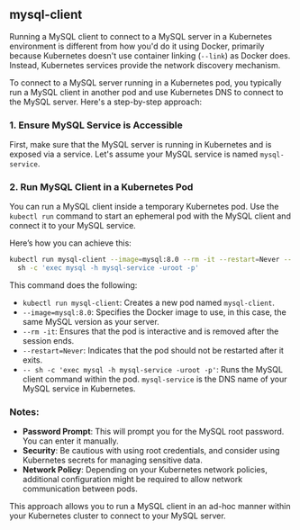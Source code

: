 ## mysql-client

Running a MySQL client to connect to a MySQL server in a Kubernetes environment is different from how you'd do it using Docker, primarily because Kubernetes doesn't use container linking (`--link`) as Docker does. Instead, Kubernetes services provide the network discovery mechanism.

To connect to a MySQL server running in a Kubernetes pod, you typically run a MySQL client in another pod and use Kubernetes DNS to connect to the MySQL server. Here's a step-by-step approach:

### 1. Ensure MySQL Service is Accessible

First, make sure that the MySQL server is running in Kubernetes and is exposed via a service. Let's assume your MySQL service is named `mysql-service`.

### 2. Run MySQL Client in a Kubernetes Pod

You can run a MySQL client inside a temporary Kubernetes pod. Use the `kubectl run` command to start an ephemeral pod with the MySQL client and connect it to your MySQL service. 

Here’s how you can achieve this:

```bash
kubectl run mysql-client --image=mysql:8.0 --rm -it --restart=Never -- \
  sh -c 'exec mysql -h mysql-service -uroot -p'
```

This command does the following:

- `kubectl run mysql-client`: Creates a new pod named `mysql-client`.
- `--image=mysql:8.0`: Specifies the Docker image to use, in this case, the same MySQL version as your server.
- `--rm -it`: Ensures that the pod is interactive and is removed after the session ends.
- `--restart=Never`: Indicates that the pod should not be restarted after it exits.
- `-- sh -c 'exec mysql -h mysql-service -uroot -p'`: Runs the MySQL client command within the pod. `mysql-service` is the DNS name of your MySQL service in Kubernetes.

### Notes:

- **Password Prompt**: This will prompt you for the MySQL root password. You can enter it manually.
- **Security**: Be cautious with using root credentials, and consider using Kubernetes secrets for managing sensitive data.
- **Network Policy**: Depending on your Kubernetes network policies, additional configuration might be required to allow network communication between pods.

This approach allows you to run a MySQL client in an ad-hoc manner within your Kubernetes cluster to connect to your MySQL server.
